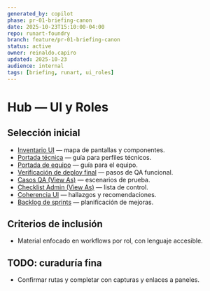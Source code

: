 ```yaml
---
generated_by: copilot
phase: pr-01-briefing-canon
date: 2025-10-23T15:10:00-04:00
repo: runart-foundry
branch: feature/pr-01-briefing-canon
status: active
owner: reinaldo.capiro
updated: 2025-10-23
audience: internal
tags: [briefing, runart, ui_roles]
---
```


# Hub — UI y Roles

## Selección inicial
- [Inventario UI](../../ui_roles/ui_inventory.md) — mapa de pantallas y componentes.
- [Portada técnica](../../ui_roles/tecnico_portada.md) — guía para perfiles técnicos.
- [Portada de equipo](../../ui_roles/equipo_portada.md) — guía para el equipo.
- [Verificación de deploy final](../../ui_roles/VERIFICACION_DEPLOY_FINAL.md) — pasos de QA funcional.
- [Casos QA (View As)](../../ui_roles/QA_cases_viewas.md) — escenarios de prueba.
- [Checklist Admin (View As)](../../ui_roles/QA_checklist_admin_viewas_dep.md) — lista de control.
- [Coherencia UI](../../ui_roles/INFORME_COHERENCIA_UI.md) — hallazgos y recomendaciones.
- [Backlog de sprints](../../ui_roles/PLAN_BACKLOG_SPRINTS.md) — planificación de mejoras.

## Criterios de inclusión
- Material enfocado en workflows por rol, con lenguaje accesible.

## TODO: curaduría fina
- Confirmar rutas y completar con capturas y enlaces a paneles.

